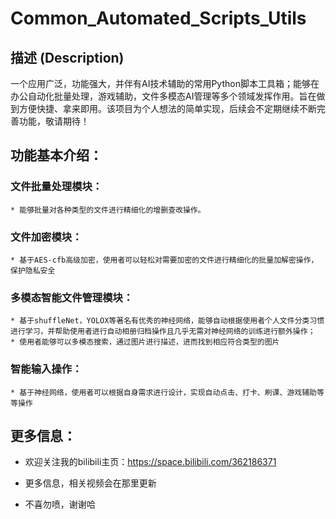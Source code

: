 # Common_Automated_Scripts_Utils


## 描述 (Description)

一个应用广泛，功能强大，并伴有AI技术辅助的常用Python脚本工具箱；能够在办公自动化批量处理，游戏辅助，文件多模态AI管理等多个领域发挥作用。旨在做到方便快捷、拿来即用。该项目为个人想法的简单实现，后续会不定期继续不断完善功能，敬请期待！


## 功能基本介绍：

### 文件批量处理模块：

    * 能够批量对各种类型的文件进行精细化的增删查改操作。


### 文件加密模块：

    * 基于AES-cfb高级加密，使用者可以轻松对需要加密的文件进行精细化的批量加解密操作，保护隐私安全



### 多模态智能文件管理模块：

    * 基于shuffleNet，YOLOX等著名有优秀的神经网络，能够自动根据使用者个人文件分类习惯进行学习，并帮助使用者进行自动相册归档操作且几乎无需对神经网络的训练进行额外操作；
    * 使用者能够可以多模态搜索，通过图片进行描述，进而找到相应符合类型的图片



### 智能输入操作：

    * 基于神经网络，使用者可以根据自身需求进行设计，实现自动点击、打卡、刷课、游戏辅助等等操作





## 更多信息：

* 欢迎关注我的bilibili主页：https://space.bilibili.com/362186371

* 更多信息，相关视频会在那里更新


* 不喜勿喷，谢谢哈

